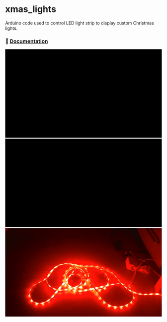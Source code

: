 # xmas_lights
Arduino code used to control LED light strip to display custom Christmas lights. 

### 🔗 [Documentation](https://tomportfolio.netlify.app/posts/2023-01-12-christmas-lights/)

![fibonacci sequence](fibonacci.gif)
![breathing lights](glow.gif)
![color range](colors.gif)
